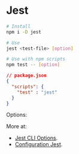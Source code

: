 # Jest

```bash
# Install
npm i -D jest
```

```bash
# Use
jest <test-file> [option]
```

```bash
# Use with npm scripts
npm test -- [option]
```

```json
// package.json
{
  "scripts": {
    "test" : "jest"
  }
}
```

Options:

<!-- ... -->

More at:

- [Jest CLI Options](https://jestjs.io/docs/cli).
- [Configuration Jest](https://jestjs.io/docs/configuration).
<!-- https://dev.to/dailydevtips1/adding-jest-to-react-54n -->
